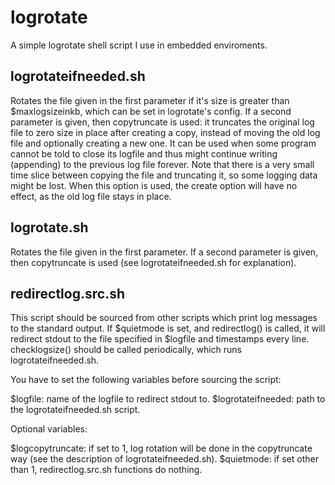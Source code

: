logrotate
=========

A simple logrotate shell script I use in embedded enviroments.

logrotateifneeded.sh
--------------------
Rotates the file given in the first parameter if it's size is greater than
$maxlogsizeinkb, which can be set in logrotate's config. If a second parameter
is given, then copytruncate is used: it truncates the original log file to
zero size in place after creating a copy, instead of moving the old log file
and optionally creating a new one. It can be used  when some program cannot
be told to close its logfile and thus might continue writing (appending) to
the previous log file forever. Note that there is a very small time slice
between copying the file and truncating it, so some logging data might be
lost. When this option is used, the create option will have no effect, as
the old log file stays in place.

logrotate.sh
------------
Rotates the file given in the first parameter. If a second parameter is given,
then copytruncate is used (see logrotateifneeded.sh for explanation).

redirectlog.src.sh
------------------
This script should be sourced from other scripts which print log messages to
the standard output. If $quietmode is set, and redirectlog() is called, it
will redirect stdout to the file specified in $logfile and timestamps every
line. checklogsize() should be called periodically, which runs
logrotateifneeded.sh.

You have to set the following variables before sourcing the script:

$logfile: name of the logfile to redirect stdout to.
$logrotateifneeded: path to the logrotateifneeded.sh script.

Optional variables:

$logcopytruncate: if set to 1, log rotation will be done in the copytruncate
way (see the description of logrotateifneeded.sh).
$quietmode: if set other than 1, redirectlog.src.sh functions do nothing.

